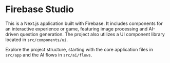 # Firebase Studio

This is a Next.js application built with Firebase. It includes components for an interactive experience or game, featuring image processing and AI-driven question generation. The project also utilizes a UI component library located in `src/components/ui`.

Explore the project structure, starting with the core application files in `src/app` and the AI flows in `src/ai/flows`.
